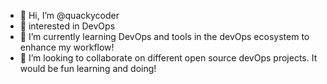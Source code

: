 - 👋 Hi, I’m @quackycoder
- 👀 interested in DevOps
- 🌱 I’m currently learning DevOps and tools in the devOps ecosystem to enhance my workflow!
- 💞️ I’m looking to collaborate on different open source devOps projects. It would be fun learning and doing!

<!---
quackycoder/quackycoder is a ✨ special ✨ repository because its `README.md` (this file) appears on your GitHub profile.
You can click the Preview link to take a look at your changes.
--->
